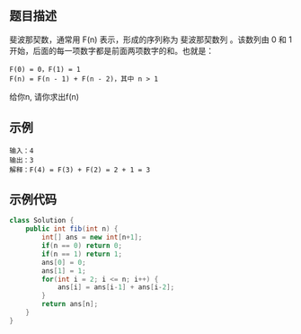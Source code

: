 ## 题目描述
斐波那契数，通常用 F(n) 表示，形成的序列称为 斐波那契数列 。该数列由 0 和 1 开始，后面的每一项数字都是前面两项数字的和。也就是：
``` text
F(0) = 0，F(1) = 1
F(n) = F(n - 1) + F(n - 2)，其中 n > 1
```

给你n, 请你求出f(n)

## 示例
``` text
输入：4
输出：3
解释：F(4) = F(3) + F(2) = 2 + 1 = 3
```

## 示例代码
``` java
class Solution {
    public int fib(int n) {
        int[] ans = new int[n+1];
        if(n == 0) return 0;
        if(n == 1) return 1;
        ans[0] = 0;
        ans[1] = 1;
        for(int i = 2; i <= n; i++) {
            ans[i] = ans[i-1] + ans[i-2];
        }
        return ans[n];
    }
}
```